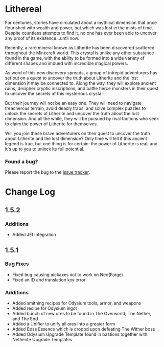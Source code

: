 # Lithereal

For centuries, stories have circulated about a mythical dimension that once flourished with wealth and power, but which was lost in the mists of time. Despite countless attempts to find it, no one has ever been able to uncover any proof of its existence...until now.

Recently, a rare mineral known as Litherite has been discovered scattered throughout the Minecraft world. This crystal is unlike any other substance found in the game, with the ability to be formed into a wide variety of different shapes and imbued with incredible magical powers.

As word of this new discovery spreads, a group of intrepid adventurers has set out on a quest to uncover the truth about Litherite and the lost dimension it may be connected to. Along the way, they will explore ancient ruins, decipher cryptic inscriptions, and battle fierce monsters in their quest to uncover the secrets of this mysterious crystal.

But their journey will not be an easy one. They will need to navigate treacherous terrain, avoid deadly traps, and solve complex puzzles to unlock the secrets of Litherite and uncover the truth about the lost dimension. And all the while, they will be pursued by rival factions who seek to claim the power of Litherite for themselves.

Will you join these brave adventurers on their quest to uncover the truth about Litherite and the lost dimension? Only time will tell if this ancient legend is true, but one thing is for certain: the power of Litherite is real, and it's up to you to unlock its full potential.

### Found a bug?

Please report the bug to the [issue tracker](https://github.com/LightBlueGamer/Lithereal/issues).

# Change Log

## 1.5.2
### Additions
- Added JEI Integration

## 1.5.1
### Bug Fixes
- Fixed bug causing pickaxes not to work on Neo(Forge)
- Fixed an ID and translation key error

### Additions
- Added smithing recipes for Odysium tools, armor, and weapons
- Added recipe for Odysium ingot
- Added bunch of new ores to be found in The Overworld, The Nether, and The End
- Added a Unifier to unify all ores into a greater form
- Added Boss Essence which is droppd upon defeating The Wither boss
- Added Odysium Upgrade Template found in bastions together with Netherite Upgrade Templates
